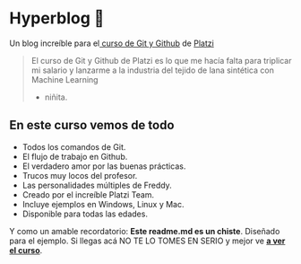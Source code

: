 # Hyperblog 💚
Un blog increíble para el[ curso de Git y Github](https://platzi.com/cursos/git-github/ " curso de Git y Github") de [Platzi](https://platzi.com/ "Platzi")
> El curso de Git y Github de Platzi es lo que me hacía falta para triplicar mi salario y lanzarme a la industria del tejido de lana sintética con Machine Learning
> - niñita.

## En este curso vemos de todo
* Todos los comandos de Git.
* El flujo de trabajo en Github.
* El verdadero amor por las buenas prácticas.
* Trucos muy locos del profesor.
* Las personalidades múltiples de Freddy.
* Creado por el increíble Platzi Team.
* Incluye ejemplos en Windows, Linux y Mac.
* Disponible para todas las edades.

Y como un amable recordatorio: **Este readme.md es un chiste**.  Diseñado para el ejemplo. Si llegas acá NO TE LO TOMES EN SERIO y mejor ve [**a ver el curso**](https://platzi.com/cursos/git-github/ "a ver el curso").